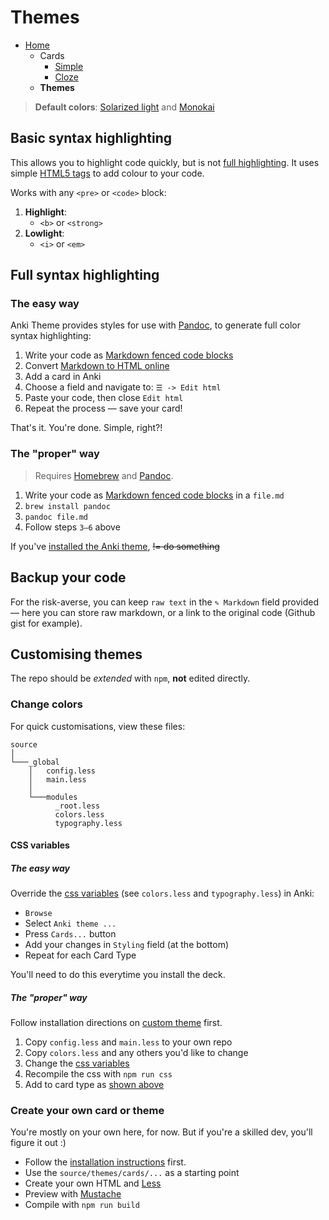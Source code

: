 # Themes

- [Home](../../../README.md)
    - Cards
      + [Simple](../simple/index.md)
      + [Cloze](../cloze/index.md)
    - **Themes**


> **Default colors**: [Solarized light](https://ethanschoonover.com/solarized/) and [Monokai](https://www.monokai.pro)



## Basic syntax highlighting

This allows you to highlight code quickly, but is not [full highlighting](#full-syntax-highlighting). It uses simple [HTML5 tags](https://developer.mozilla.org/en/docs/Web/HTML/Element) to add colour to your code.

Works with any `<pre>` or `<code>` block:

1. **Highlight**:
    + `<b>` or `<strong>`
2. **Lowlight**:
    + `<i>` or `<em>`



## Full syntax highlighting

### The easy way

Anki Theme provides styles for use with [Pandoc](https://pandoc.org/try/), to generate full color syntax highlighting: 

1. Write your code as [Markdown fenced code blocks](https://help.github.com/articles/github-flavored-markdown/#fenced-code-blocks)
2. Convert [Markdown to HTML online](https://bit.ly/2XURJkd)
3. Add a card in Anki
4. Choose a field and navigate to: `☰ -> Edit html`
5. Paste your code, then close `Edit html`
6. Repeat the process — save your card!

That's it. You're done. Simple, right?!

### The "proper" way

> Requires [Homebrew](https://brew.sh) and [Pandoc](https://pandoc.org/).

1. Write your code as [Markdown fenced code blocks](https://help.github.com/articles/github-flavored-markdown/#fenced-code-blocks) in a `file.md`
2. `brew install pandoc`
3. `pandoc file.md`
4. Follow steps `3—6` above

If you've [installed the Anki theme](../../../README.md#advanced), <s>!= do something</s>


## Backup your code

For the risk-averse, you can keep `raw text` in the `✎ Markdown` field provided — here you can store raw markdown, or a link to the original code (Github gist for example).



## Customising themes

The repo should be _extended_ with `npm`, **not** edited directly.

### Change colors

For quick customisations, view these files:

```text
source
│
└───_global
    │   config.less
    │   main.less
    │
    └───modules
          _root.less
          colors.less
          typography.less
```

#### CSS variables

##### The easy way

Override the [css variables](https://developer.mozilla.org/en-US/docs/Web/CSS/Using_CSS_custom_properties) (see `colors.less` and `typography.less`) in Anki:

- `Browse`
- Select `Anki theme ...`
- Press `Cards...` button
- Add your changes in `Styling` field (at the bottom)
- Repeat for each Card Type

You'll need to do this everytime you install the deck.

##### The "proper" way

Follow installation directions on [custom theme](../../../README.md#advanced) first.

1. Copy `config.less` and `main.less` to your own repo
2. Copy `colors.less` and any others you'd like to change
2. Change the [css variables](../source/_global/_root.less)
3. Recompile the css with `npm run css`
4. Add to card type as [shown above](#css-variables)


### Create your own card or theme

You're mostly on your own here, for now. But if you're a skilled dev, you'll figure it out :)

- Follow the [installation instructions](../../../README.md#advanced) first.
- Use the `source/themes/cards/...` as a starting point
- Create your own HTML and [Less](http://lesscss.org)
- Preview with [Mustache](https://www.npmjs.com/package/mustache)
- Compile with `npm run build`

